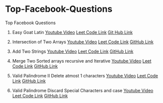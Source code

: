 # Top-Facebook-Questions
Top Facebook Questions

1. Easy Goat Latin [Youtube Video](https://www.youtube.com/watch?v=29ls7AwZZJA) [Leet Code Link](https://leetcode.com/problems/goat-latin/) [Git Hub Link](https://github.com/HappyCoder29/Top-Facebook-Questions/blob/master/GoatLatin/src/edu/northeastern/ashish/Main.java)

2. Intersection of Two Arrays [Youtube Video](https://www.youtube.com/watch?v=JJfAmvU4M6s) [Leet Code Link](https://leetcode.com/problems/intersection-of-two-arrays/solution/) [GitHub Link](https://github.com/HappyCoder29/Top-Facebook-Questions/blob/master/IntersectionOfArrays/src/edu/northeastern/ashish/Main.java) 

3. Add Two Strings [Youtube Video](https://www.youtube.com/watch?v=JLCZ_gNCAxQ) [Leet Code Link](https://leetcode.com/problems/add-strings/) [GitHub Link](https://github.com/HappyCoder29/Top-Facebook-Questions/blob/master/AddTwoStrings/src/edu/northeastern/ashish/Main.java) 

4. Merge Two Sorted arrays recursive and Iterative [Youtube Video](https://www.youtube.com/watch?v=-_sIMzT4oS0) [Leet Code Link](https://leetcode.com/problems/merge-sorted-array/) [GitHub Link](https://github.com/HappyCoder29/Top-Facebook-Questions/blob/master/MergeSortedArrays/src/edu/northeastern/ashish/Main.java) 

5. Valid Palindrome II Delete atmost 1 characters [Youtube Video](https://www.youtube.com/watch?v=hSK4Y_CBFy4) [Leet Code Link](https://leetcode.com/problems/valid-palindrome-ii/) [GitHub Link](https://github.com/HappyCoder29/Top-Facebook-Questions/blob/master/ValidPalindromeDeleteOneChar/src/edu/northeastern/ashish/Main.java) 

6. Valid Palindrome Discard Special Characters and case [Youtube Video](https://www.youtube.com/watch?v=E07rE2kz-_M) [Leet Code Link](https://leetcode.com/problems/valid-palindrome/) [GitHub Link](https://github.com/HappyCoder29/Top-Facebook-Questions/blob/master/ValidPalindromeCharactersOnly/src/edu/northeastern/ashish/Main.java) 
